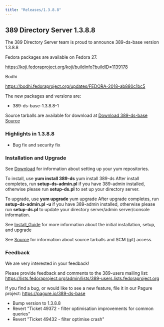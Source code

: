 ```yaml
---
title: "Releases/1.3.8.8"
---
```


389 Directory Server 1.3.8.8
-----------------------------

The 389 Directory Server team is proud to announce 389-ds-base version 1.3.8.8

Fedora packages are available on Fedora 27.

<https://koji.fedoraproject.org/koji/buildinfo?buildID=1139178>

Bodhi

<https://bodhi.fedoraproject.org/updates/FEDORA-2018-ab880c1bc5>


The new packages and versions are:

-   389-ds-base-1.3.8.8-1

Source tarballs are available for download at [Download 389-ds-base Source](https://releases.pagure.org/389-ds-base/389-ds-base-1.3.8.8.tar.bz2)

### Highlights in 1.3.8.8

- Bug fix and security fix

### Installation and Upgrade 
See [Download](../download.html) for information about setting up your yum repositories.

To install, use **yum install 389-ds** yum install 389-ds After install completes, run **setup-ds-admin.pl** if you have 389-admin installed, otherwise please run **setup-ds.pl** to set up your directory server.

To upgrade, use **yum upgrade** yum upgrade After upgrade completes, run **setup-ds-admin.pl -u** if you have 389-admin installed, otherwise please run **setup-ds.pl** to update your directory server/admin server/console information.

See [Install\_Guide](../legacy/install-guide.html) for more information about the initial installation, setup, and upgrade

See [Source](../development/source.html) for information about source tarballs and SCM (git) access.

### Feedback

We are very interested in your feedback!

Please provide feedback and comments to the 389-users mailing list: <https://lists.fedoraproject.org/admin/lists/389-users.lists.fedoraproject.org>

If you find a bug, or would like to see a new feature, file it in our Pagure project: <https://pagure.io/389-ds-base>

- Bump version to 1.3.8.8
- Revert "Ticket 49372 - filter optimisation improvements for common queries"
- Revert "Ticket 49432 - filter optimise crash"


